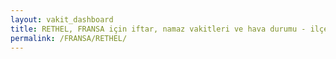 ```yaml
---
layout: vakit_dashboard
title: RETHEL, FRANSA için iftar, namaz vakitleri ve hava durumu - ilçe/eyalet seç
permalink: /FRANSA/RETHEL/
---
```


<script type="text/javascript">
  var GLOBAL_COUNTRY = 'FRANSA';
  var GLOBAL_CITY = 'RETHEL';
  var GLOBAL_STATE = '';
  var lat = 72;
  var lon = 21;
</script>
